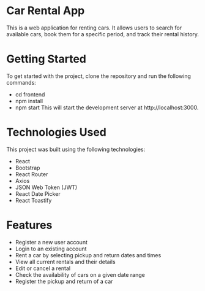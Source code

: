 # Car Rental App
This is a web application for renting cars. It allows users to search for available cars, book them for a specific period, and track their rental history.

# Getting Started
To get started with the project, clone the repository and run the following commands:


* cd frontend
* npm install
* npm start
This will start the development server at http://localhost:3000.

# Technologies Used
This project was built using the following technologies:

* React
* Bootstrap
* React Router
* Axios
* JSON Web Token (JWT)
* React Date Picker
* React Toastify
# Features
* Register a new user account
* Login to an existing account
* Rent a car by selecting pickup and return dates and times
* View all current rentals and their details
* Edit or cancel a rental
* Check the availability of cars on a given date range
* Register the pickup and return of a car